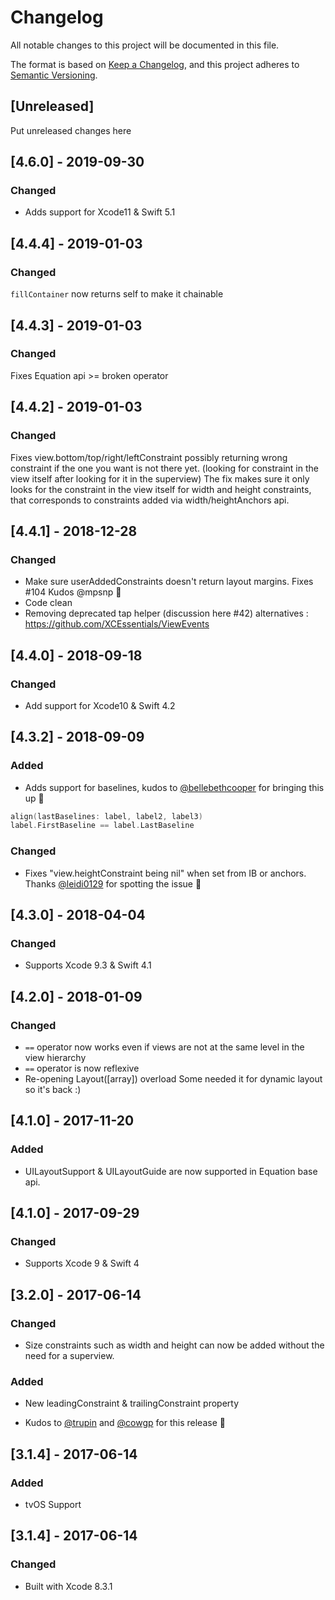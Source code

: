 # Changelog
All notable changes to this project will be documented in this file.

The format is based on [Keep a Changelog](https://keepachangelog.com/en/1.0.0/),
and this project adheres to [Semantic Versioning](https://semver.org/spec/v2.0.0.html).

## [Unreleased]
Put unreleased changes here

## [4.6.0] - 2019-09-30
### Changed
- Adds support for Xcode11 & Swift 5.1

## [4.4.4] - 2019-01-03
### Changed
`fillContainer` now returns self to make it chainable

## [4.4.3] - 2019-01-03
### Changed
Fixes Equation api >= broken operator

## [4.4.2] - 2019-01-03
### Changed
Fixes view.bottom/top/right/leftConstraint possibly returning wrong constraint if the one you want is not there yet. (looking for constraint in the view itself after looking for it in the superview)
The fix makes sure it only looks for the constraint in the view itself for width and height constraints, that corresponds to constraints added via width/heightAnchors api.

## [4.4.1] - 2018-12-28
### Changed
- Make sure userAddedConstraints doesn't return layout margins. Fixes #104 Kudos @mpsnp 👏
- Code clean
- Removing deprecated tap helper (discussion here #42) alternatives : https://github.com/XCEssentials/ViewEvents

## [4.4.0] - 2018-09-18
### Changed
- Add support for Xcode10 & Swift 4.2

## [4.3.2] - 2018-09-09
### Added
- Adds support for baselines, kudos to [@bellebethcooper](https://github.com/bellebethcooper) for bringing this up 🚀

```swift
align(lastBaselines: label, label2, label3)
label.FirstBaseline == label.LastBaseline
```

### Changed
- Fixes "view.heightConstraint being nil" when set from IB or anchors.  Thanks [@leidi0129](https://github.com/leidi0129) for spotting the issue 👏

## [4.3.0] - 2018-04-04
### Changed
- Supports Xcode 9.3 & Swift 4.1

## [4.2.0] - 2018-01-09

### Changed
- `==` operator now works even if views are not at the same level in the view hierarchy
- `==` operator is now reflexive
- Re-opening Layout([array]) overload Some needed it for dynamic layout so it's back :)



## [4.1.0] - 2017-11-20

### Added
- UILayoutSupport & UILayoutGuide are now supported in Equation base api.

## [4.1.0] - 2017-09-29

### Changed
- Supports Xcode 9 & Swift 4

## [3.2.0] - 2017-06-14

### Changed
- Size constraints such as width and height can now be added without the need for a superview.

### Added
- New leadingConstraint & trailingConstraint property

- Kudos to [@trupin](https://github.com/trupin) and [@cowgp](https://github.com/cowgp) for this release 🎉

## [3.1.4] - 2017-06-14

### Added
- tvOS Support

## [3.1.4] - 2017-06-14

### Changed
- Built with Xcode 8.3.1
